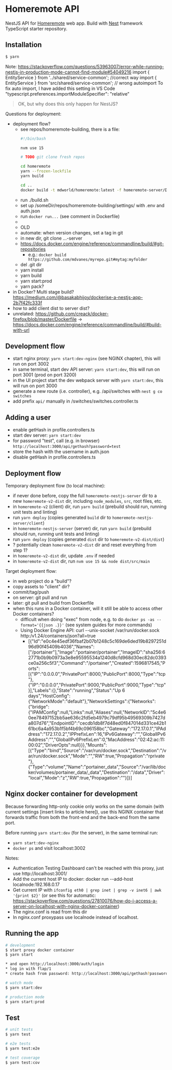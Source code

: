 # Homeremote API

NestJS API for [Homeremote](https://github.com/mdvanes/homeremote) web app.
Build with [Nest](https://github.com/nestjs/nest) framework TypeScript starter repository.

## Installation

```bash
$ yarn
```

Note:
https://stackoverflow.com/questions/53963007/error-while-running-nestjs-in-production-mode-cannot-find-module#54049216
import { EntityService } from '../shared/service-common'; //correct way
import { EntityService } from 'src/shared/service-common'; // wrong autoimport
To fix auto import, I have added this setting in VS Code 
"typescript.preferences.importModuleSpecifier": "relative"
> OK, but why does this only happen for NestJS?

Questions for deployment:

* deployment flow?
    * see repos/homeremote-building, there is a file:
        ```bash
        #!/bin/bash

        nvm use 15

        # TODO git clone fresh repos

        cd homeremote
        yarn --frozen-lockfile
        yarn build

        cd ..
        docker build -t mdworld/homeremote:latest -f homeremote-server/Dockerfile .
        ```
    * run ./build.sh
    * set up /someDir/repos/homeremote-building/settings/ with .env and auth.json
    * run `docker run...` (see comment in Dockerfile)
    * 
    * OLD
    * automate: when version changes, set a tag in git
    * in new dir, git clone ...-server
    * https://docs.docker.com/engine/reference/commandline/build/#git-repositories
        * e.g.: `docker build https://github.com/mdvanes/myrepo.git#mytag:myfolder`
    * del .git dir
    * yarn install
    * yarn build
    * yarn start:prod
    * yarn pack?
* in Docker? Multi stage build? https://medium.com/@basakabhijoy/dockerise-a-nestjs-app-2b7f42fc333f
* how to add client dist to server dist?
* unrelated: https://github.com/creack/docker-firefox/blob/master/Dockerfile -> https://docs.docker.com/engine/reference/commandline/build/#build-with-url

## Development flow

* start nginx proxy: `yarn start:dev-nginx` (see NGINX chapter), this will run on port 3002
* in same terminal, start dev API server: `yarn start:dev`, this will run on port 3001 (prod on port 3200)
* in the UI project start the dev webpack server with `yarn start:dev`, this will run on port 3000
* generate a new route (i.e. controller), e.g. /api/switches with `nest g co switches`
* add prefix `api/` manually in /switches/switches.controller.ts

## Adding a user

* enable getHash in profile.controllers.ts
* start dev server: `yarn start:dev`
* for password "test", call (e.g. in browser) `http://localhost:3000/api/gethash?password=test`
* store the hash with the username in auth.json
* disable getHash in profile.controllers.ts

## Deployment flow

Temporary deployment flow (to local machine):

* if never done before, copy the full `homeremote-nestjs-server` dir to a new `homeremote-v2-dist` dir, including `node_modules`, `src`, root files, etc.
* in `homeremote-v2` (client) dir, run `yarn build` (prebuild should run, running unit tests and linting)
* run `yarn deploy` (copies generated `build` dir to `homeremote-nestjs-server/client`)
* in `homeremote-nestjs-server` (server) dir, run `yarn build` (prebuild should run, running unit tests and linting)
* run `yarn deploy` (copies generated `dist` dir to `homeremote-v2-dist/dist`)
* ? potentially clean `homeremote-v2-dist` dir and reset everything from step 1?
* in `homeremote-v2-dist` dir, update `.env` if needed
* in `homeremote-v2-dist` dir, run `nvm use 15 && node dist/src/main`

Target deployment flow:

* in web project do a "build"?
* copy assets to "client" dir?
* commit/tag/push
* on server: git pull and run
* later: git pull and build from Dockerfile
* when this runs in a Docker container, will it still be able to access other Docker containers?
    * difficult when doing "exec" from node, e.g. to do `docker ps -as --format='{{json .}}'` (see system guides for more commands)
    * Using Docker Engine API: curl --unix-socket /var/run/docker.sock http:/v1.24/containers/json?all=true
        * [{"Id":"e0c4e45edf36fbaf2b07b1248c5c169de6ded19b8297251d96d90f45409b4036","Names":["/portainer"],"Image":"portainer/portainer","ImageID":"sha256:62771b0b9b0973a3e8e95595534a1240d8cfd968d30ec82dc0393ce0a256c5f3","Command":"/portainer","Created":1596817545,"Ports":[{"IP":"0.0.0.0","PrivatePort":8000,"PublicPort":8000,"Type":"tcp"},{"IP":"0.0.0.0","PrivatePort":9000,"PublicPort":9000,"Type":"tcp"}],"Labels":{},"State":"running","Status":"Up 6 days","HostConfig":{"NetworkMode":"default"},"NetworkSettings":{"Networks":{"bridge":{"IPAMConfig":null,"Links":null,"Aliases":null,"NetworkID":"5c4e60ee78497152bb5ae636c2fd5eb4979c79df95b49569309b7427da807d76","EndpointID":"cecdb1db8f7d48ed0f847014d331ce42b161bc6a4a953b1f5bf4b69c096158bc","Gateway":"172.17.0.1","IPAddress":"172.17.0.2","IPPrefixLen":16,"IPv6Gateway":"","GlobalIPv6Address":"","GlobalIPv6PrefixLen":0,"MacAddress":"02:42:ac:11:00:02","DriverOpts":null}}},"Mounts":[{"Type":"bind","Source":"/var/run/docker.sock","Destination":"/var/run/docker.sock","Mode":"","RW":true,"Propagation":"rprivate"},{"Type":"volume","Name":"portainer_data","Source":"/var/lib/docker/volumes/portainer_data/_data","Destination":"/data","Driver":"local","Mode":"z","RW":true,"Propagation":""}]}]

## Nginx docker container for development

Because forwarding http-only cookie only works on the same domain (with current settings [insert links to article here]), use this NGINX container
that forwards traffic from both the front-end and the back-end from the same port.

Before running `yarn start:dev` (for the server), in the same terminal run:

* `yarn start:dev-nginx`
* `docker ps` and visit localhost:3002

Notes:

* Authentication Testing Dashboard can't be reached with this proxy, just use http://localhost:3001/
* Add the current host IP to docker: docker run --add-host localnode:192.168.0.17
* Get current IP with `ifconfig eth0 | grep inet | grep -v inet6 | awk '{print $2}'` (or see this for automatic: https://stackoverflow.com/questions/27810076/how-do-i-access-a-server-on-localhost-with-nginx-docker-container)
* The nginx.conf is read from this dir
* In nginx.conf proxypass use localnode instead of localhost.

## Running the app

```bash
# development
$ start proxy docker container
$ yarn start

* and open http://localhost:3000/auth/login
* log in with flap/1
* create hash from password: http://localhost:3000/api/gethash?password=test

# watch mode
$ yarn start:dev

# production mode
$ yarn start:prod
```

## Test

```bash
# unit tests
$ yarn test

# e2e tests
$ yarn test:e2e

# test coverage
$ yarn test:cov
```
